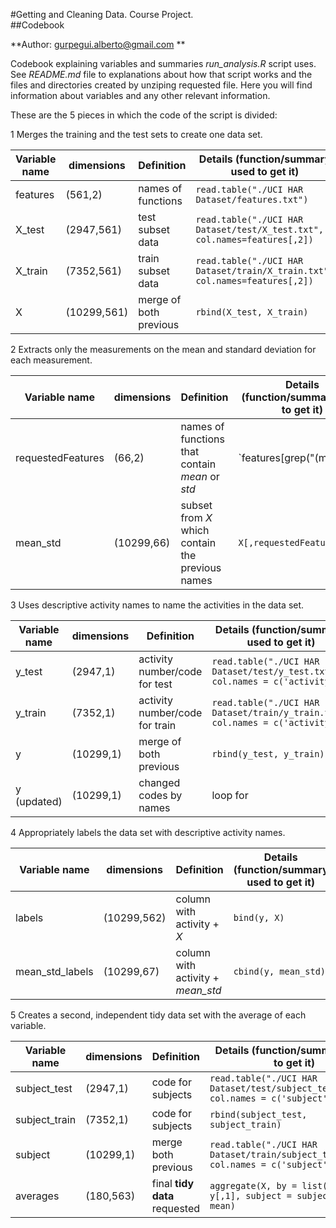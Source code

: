 
#Getting and Cleaning Data. Course Project.  
##Codebook

**Author: gurpegui.alberto@gmail.com **

Codebook explaining variables and summaries *run_analysis.R* script uses.
See *README.md* file to explanations about how that script works and the files and directories created by unziping requested file.
Here you will find information about variables and any other relevant information.

These are the 5 pieces in which the code of the script is divided:

1 Merges the training and the test sets to create one data set.

Variable name |dimensions |Definition |Details (function/summary used to get it)    
------------------|-----------------|--------------------------------------|----------------------------------   
features |(561,2) |names of functions |`read.table("./UCI HAR Dataset/features.txt")`   
X_test |(2947,561) |test subset data |`read.table("./UCI HAR Dataset/test/X_test.txt", col.names=features[,2])`   
X_train |(7352,561) |train subset data |`read.table("./UCI HAR Dataset/train/X_train.txt", col.names=features[,2])`    
X |(10299,561) |merge of both previous |`rbind(X_test, X_train)`   

2 Extracts only the measurements on the mean and standard deviation for each measurement. 

Variable name |dimensions |Definition |Details (function/summary used to get it)    
------------------|-----------------|--------------------------------------|-------------------------------------  
requestedFeatures |(66,2) |names of functions that contain *mean* or *std* |`features[grep("(mean|std)\\(", features[,2]),]`   
mean_std |(10299,66) |subset from *X* which contain the previous names |`X[,requestedFeatures[,1]]`   

3 Uses descriptive activity names to name the activities in the data set.   

Variable name |dimensions |Definition |Details (function/summary used to get it)    
------------------|-----------------|--------------------------------------|-----------------------------------
y_test |(2947,1) |activity number/code for test |`read.table("./UCI HAR Dataset/test/y_test.txt", col.names = c('activity'))`   
y_train |(7352,1) |activity number/code for train |`read.table("./UCI HAR Dataset/train/y_train.txt", col.names = c('activity'))`   
y |(10299,1) |merge of both previous |`rbind(y_test, y_train)`
y (updated) |(10299,1) |changed codes by names |loop for

4 Appropriately labels the data set with descriptive activity names.   

Variable name |dimensions |Definition |Details (function/summary used to get it)    
------------------|-----------------|--------------------------------------|-------------------------------- 
labels |(10299,562) |column with activity + *X*  |`bind(y, X)`
mean_std_labels |(10299,67) |column with activity + *mean_std* |`cbind(y, mean_std)`

5 Creates a second, independent tidy data set with the average of each variable.   

Variable name |dimensions |Definition |Details (function/summary used to get it)    
------------------|-----------------|--------------------------------------|-----------------------------------  
subject_test |(2947,1) |code for subjects |`read.table("./UCI HAR Dataset/test/subject_test.txt", col.names = c('subject'))`
subject_train |(7352,1) |code for subjects |`rbind(subject_test, subject_train)`
subject |(10299,1) |merge both previous |`read.table("./UCI HAR Dataset/train/subject_train.txt", col.names = c('subject'))`
averages |(180,563) |final **tidy data** requested |`aggregate(X, by = list(activity = y[,1], subject = subject[,1]), mean)`



